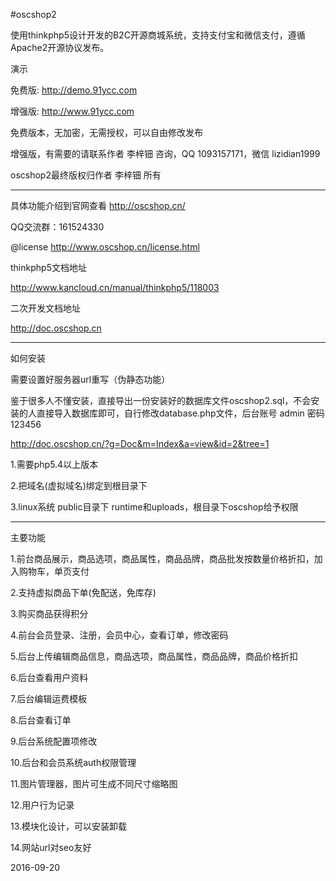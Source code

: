 #oscshop2

使用thinkphp5设计开发的B2C开源商城系统，支持支付宝和微信支付，遵循Apache2开源协议发布。

演示

免费版: http://demo.91ycc.com

增强版: http://www.91ycc.com

免费版本，无加密，无需授权，可以自由修改发布

增强版，有需要的请联系作者 李梓钿 咨询，QQ 1093157171，微信 lizidian1999

oscshop2最终版权归作者 李梓钿 所有

--------------------------------------------------------------

具体功能介绍到官网查看  http://oscshop.cn/

QQ交流群：161524330

@license   http://www.oscshop.cn/license.html 

thinkphp5文档地址

http://www.kancloud.cn/manual/thinkphp5/118003

二次开发文档地址

http://doc.oscshop.cn

--------------------------------------------------------------

如何安装

需要设置好服务器url重写（伪静态功能）

鉴于很多人不懂安装，直接导出一份安装好的数据库文件oscshop2.sql，不会安装的人直接导入数据库即可，自行修改database.php文件，后台账号 admin 密码 123456

http://doc.oscshop.cn/?g=Doc&m=Index&a=view&id=2&tree=1

1.需要php5.4以上版本

2.把域名(虚拟域名)绑定到根目录下

3.linux系统 public目录下 runtime和uploads，根目录下oscshop给予权限

--------------------------------------------------------------

主要功能

1.前台商品展示，商品选项，商品属性，商品品牌，商品批发按数量价格折扣，加入购物车，单页支付

2.支持虚拟商品下单(免配送，免库存)

3.购买商品获得积分

4.前台会员登录、注册，会员中心，查看订单，修改密码

5.后台上传编辑商品信息，商品选项，商品属性，商品品牌，商品价格折扣

6.后台查看用户资料

7.后台编辑运费模板

8.后台查看订单

9.后台系统配置项修改

10.后台和会员系统auth权限管理

11.图片管理器，图片可生成不同尺寸缩略图

12.用户行为记录

13.模块化设计，可以安装卸载

14.网站url对seo友好



2016-09-20